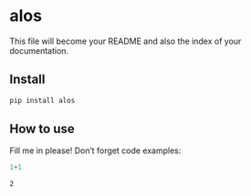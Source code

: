 # alos


<!-- WARNING: THIS FILE WAS AUTOGENERATED! DO NOT EDIT! -->

This file will become your README and also the index of your
documentation.

## Install

``` sh
pip install alos
```

## How to use

Fill me in please! Don’t forget code examples:

``` python
1+1
```

    2
